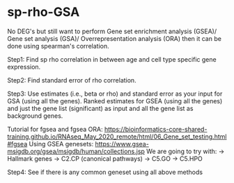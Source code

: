 # sp-rho-GSA

No DEG's but still want to perform Gene set enrichment analysis (GSEA)/ Gene set analysis (GSA)/ Overrepresentation analysis (ORA) then it can be done using spearman's correlation. 

Step1: Find sp rho correlation in between age and cell type specific gene expression. 

Step2: Find standard error of rho correlation. 

Step3: Use estimates (i.e., beta or rho) and standard error as your input for GSA (using all the genes). 
       Ranked estimates for GSEA (using all the genes)
       and just the gene list (significant) as input and all the gene list as background genes.

Tutorial for fgsea and fgsea ORA: https://bioinformatics-core-shared-training.github.io/RNAseq_May_2020_remote/html/06_Gene_set_testing.html#fgsea
Using GSEA genesets: https://www.gsea-msigdb.org/gsea/msigdb/human/collections.jsp
We are going to try with: 
-> Hallmark genes 
-> C2.CP (canonical pathways)
-> C5.GO 
-> C5.HPO

Step4: See if there is any common geneset using all above methods

